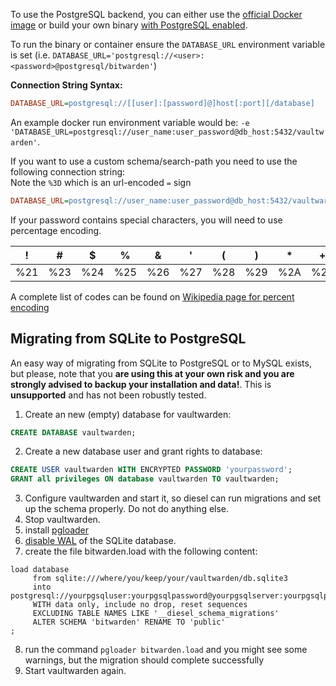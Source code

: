 To use the PostgreSQL backend, you can either use the [official Docker image](https://hub.docker.com/r/vaultwarden/server) or build your own binary [with PostgreSQL enabled](https://github.com/dani-garcia/vaultwarden/wiki/Building-binary#postgresql-backend).

To run the binary or container ensure the `DATABASE_URL` environment variable is set (i.e. `DATABASE_URL='postgresql://<user>:<password>@postgresql/bitwarden'`)

**Connection String Syntax:**
```ini
DATABASE_URL=postgresql://[[user]:[password]@]host[:port][/database]
```
An example docker run environment variable would be: ```-e 'DATABASE_URL=postgresql://user_name:user_password@db_host:5432/vaultwarden'```.

If you want to use a custom schema/search-path you need to use the following connection string:<br>
Note the `%3D` which is an url-encoded `=` sign
```ini
DATABASE_URL=postgresql://user_name:user_password@db_host:5432/vaultwarden?application_name=vaultwarden&options=-c search_path%3Ddb_schema
```

If your password contains special characters, you will need to use percentage encoding.

| ! | # | $ | % | & | ' | ( | ) | * | + | , | / | : | ; | = | ? | @ | [ | ] |
|---|---|---|---|---|---|---|---|---|---|---|---|---|---|---|---|---|---|---|
| %21 | %23 | %24 | %25 | %26 | %27 | %28 | %29 | %2A | %2B | %2C | %2F | %3A | %3B | %3D | %3F | %40 | %5B | %5D |

A complete list of codes can be found on [Wikipedia page for percent encoding](https://en.wikipedia.org/wiki/Percent-encoding#Percent-encoding_reserved_characters)

## Migrating from SQLite to PostgreSQL

An easy way of migrating from SQLite to PostgreSQL or to MySQL exists, but please, note that you **are using this at your own risk and you are strongly advised to backup your installation and data!**. This is **unsupported** and has not been robustly tested.

1. Create an new (empty) database for vaultwarden:
```sql
CREATE DATABASE vaultwarden;
```
2. Create a new database user and grant rights to database:
```sql
CREATE USER vaultwarden WITH ENCRYPTED PASSWORD 'yourpassword';
GRANT all privileges ON database vaultwarden TO vaultwarden;
```
3. Configure vaultwarden and start it, so diesel can run migrations and set up the schema properly. Do not do anything else.
4. Stop vaultwarden.
5. install [pgloader](http://pgloader.io/)
6. [disable WAL](https://github.com/dani-garcia/vaultwarden/wiki/Running-without-WAL-enabled#1-disable-wal-on-old-db) of the SQLite database.
7. create the file bitwarden.load with the following content:
```
load database
     from sqlite:///where/you/keep/your/vaultwarden/db.sqlite3 
     into postgresql://yourpgsqluser:yourpgsqlpassword@yourpgsqlserver:yourpgsqlport/yourpgsqldatabase
     WITH data only, include no drop, reset sequences
     EXCLUDING TABLE NAMES LIKE '__diesel_schema_migrations'
     ALTER SCHEMA 'bitwarden' RENAME TO 'public'
;
```
8. run the command ```pgloader bitwarden.load``` and you might see some warnings, but the migration should complete successfully
9. Start vaultwarden again.
